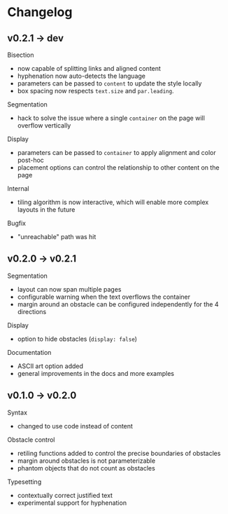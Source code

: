 # Changelog

## v0.2.1 -> dev

Bisection
- now capable of splitting links and aligned content
- hyphenation now auto-detects the language
- parameters can be passed to `content` to update the style locally
- box spacing now respects `text.size` and `par.leading`.

Segmentation
- hack to solve the issue where a single `container` on the page will overflow vertically

Display
- parameters can be passed to `container` to apply alignment and color post-hoc
- placement options can control the relationship to other content on the page

Internal
- tiling algorithm is now interactive, which will enable more complex layouts in the future

Bugfix
- "unreachable" path was hit

## v0.2.0 -> v0.2.1

Segmentation
- layout can now span multiple pages
- configurable warning when the text overflows the container
- margin around an obstacle can be configured independently for the 4 directions

Display
- option to hide obstacles (`display: false`)

Documentation
- ASCII art option added
- general improvements in the docs and more examples

## v0.1.0 -> v0.2.0

Syntax
- changed to use code instead of content

Obstacle control
- retiling functions added to control the precise boundaries of obstacles
- margin around obstacles is not parameterizable
- phantom objects that do not count as obstacles

Typesetting
- contextually correct justified text
- experimental support for hyphenation

